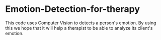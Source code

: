 # Emotion-Detection-for-therapy
This code uses Computer Vision to detects a person's emotion. 
By using this we hope that it will help a therapist to be able to analyze its client's emotion.
